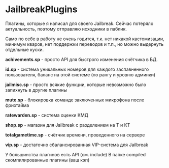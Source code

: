 # JailbreakPlugins

Плагины, которые я написал для своего Jailbreak. Сейчас потеряло актуальность, поэтому отправляю исходники в паблик.

Само по себе в работу не очень годится, т.к. нет никакой кастомизации, минимум кваров, нет поддержки переводов и т.п., 
но можно выдернуть отдельные куски.


**achivements.sp** - просто API для быстрого изменения счётчика в БД.

**id.sp** - система уникальных номеров для каждого заспавненного пользователя, баланс на этой системе (по рангу и уровню админки)

**jailmisc.sp** - просто всякие функции, которые невозможно было запихнуть в другие плагины

**mute.sp** - блокировка команде заключенных микрофона после фризтайма

**ratewarden.sp** - система оценки КМД

**shop.sp** - магазин для Jailbreak с разделением на Т и КТ

**totalgametime.sp** - счётчик времени, проведенного на сервере

**vip.sp** - достаточно сбалансированная VIP-система для Jailbreak


У большинства плагинов есть API (см. include)
В папке compiled скомпилированные плагины (ваш кэп)
